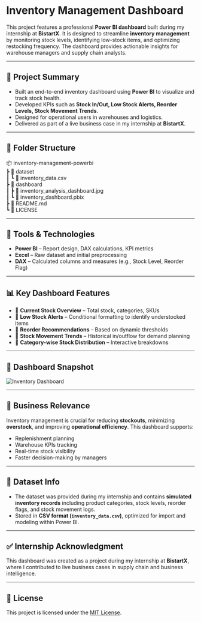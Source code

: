 # Inventory Management Dashboard 

This project features a professional **Power BI dashboard** built during my internship at **BistartX**. It is designed to streamline **inventory management** by monitoring stock levels, identifying low-stock items, and optimizing restocking frequency. The dashboard provides actionable insights for warehouse managers and supply chain analysts.

---

## 📌 Project Summary

- Built an end-to-end inventory dashboard using **Power BI** to visualize and track stock health.
- Developed KPIs such as **Stock In/Out, Low Stock Alerts, Reorder Levels, Stock Movement Trends**.
- Designed for operational users in warehouses and logistics.
- Delivered as part of a live business case in my internship at **BistartX**.

---

## 📂 Folder Structure
📦 inventory-management-powerbi  
┣ 📂 dataset  
┃ ┗ 📄 inventory_data.csv  
┣ 📂 dashboard  
┃ ┣ 📄 inventory_analysis_dashboard.jpg  
┃ ┗ 📄 inventory_dashboard.pbix  
┣ 📄 README.md  
┗ 📄 LICENSE  


---

## 🧰 Tools & Technologies

- **Power BI** – Report design, DAX calculations, KPI metrics
- **Excel** – Raw dataset and initial preprocessing
- **DAX** – Calculated columns and measures (e.g., Stock Level, Reorder Flag)

---

## 📊 Key Dashboard Features

- 🔹 **Current Stock Overview** – Total stock, categories, SKUs
- 🔸 **Low Stock Alerts** – Conditional formatting to identify understocked items
- 🔹 **Reorder Recommendations** – Based on dynamic thresholds
- 🔸 **Stock Movement Trends** – Historical in/outflow for demand planning
- 🔹 **Category-wise Stock Distribution** – Interactive breakdowns

---
## 📸 Dashboard Snapshot

![Inventory Dashboard](dashboard/inventory_analysis-dashboard.jpg)

---

## 🧠 Business Relevance

Inventory management is crucial for reducing **stockouts**, minimizing **overstock**, and improving **operational efficiency**. This dashboard supports:
- Replenishment planning
- Warehouse KPIs tracking
- Real-time stock visibility
- Faster decision-making by managers

---

## 📎 Dataset Info

- The dataset was provided during my internship and contains **simulated inventory records** including product categories, stock levels, reorder flags, and stock movement logs.
- Stored in **CSV format (`inventory_data.csv`)**, optimized for import and modeling within Power BI.

---

## ✅ Internship Acknowledgment

This dashboard was created as a project during my internship at **BistartX**, where I contributed to live business cases in supply chain and business intelligence.

---

## 📄 License

This project is licensed under the [MIT License](LICENSE).
